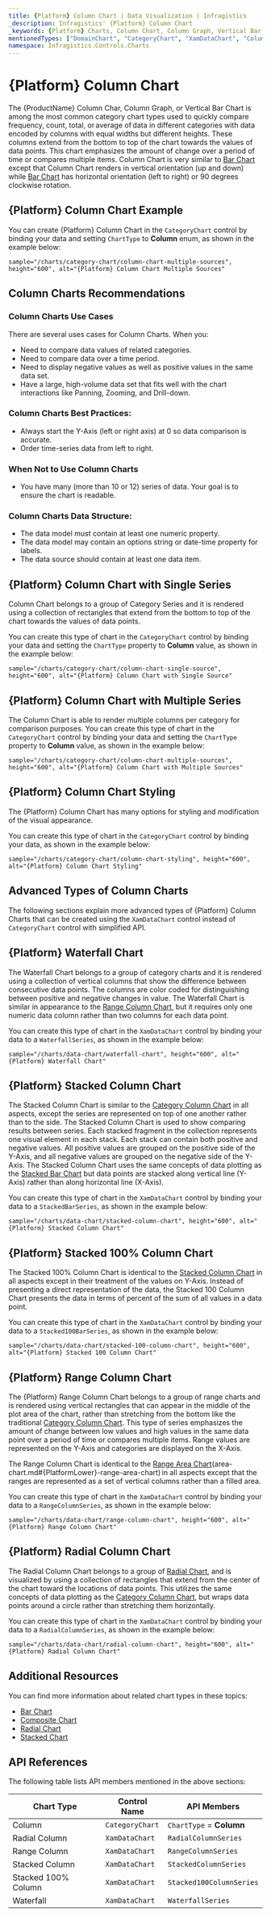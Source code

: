 ```yaml
---
title: {Platform} Column Chart | Data Visualization | Infragistics
_description: Infragistics' {Platform} Column Chart
_keywords: {Platform} Charts, Column Chart, Column Graph, Vertical Bar Chart, Infragistics
mentionedTypes: ["DomainChart", "CategoryChart", "XamDataChart", "ColumnSeries", "WaterfallSeries", "StackedColumnSeries", "Stacked100ColumnSeries", "RangeColumnSeries", "RadialColumnSeries", "CategoryChartType", 'Series']
namespace: Infragistics.Controls.Charts
---
```

# {Platform} Column Chart

The {ProductName} Column Char, Column Graph, or Vertical Bar Chart is among the most common category chart types used to quickly compare frequency, count, total, or average of data in different categories with data encoded by columns with equal widths but different heights. These columns extend from the bottom to top of the chart towards the values of data points. This chart emphasizes the amount of change over a period of time or compares multiple items. Column Chart is very similar to [Bar Chart](bar-chart.md) except that Column Chart renders in vertical orientation (up and down) while [Bar Chart](bar-chart.md) has horizontal orientation (left to right) or 90 degrees clockwise rotation.

## {Platform} Column Chart Example

You can create {Platform} Column Chart in the `CategoryChart` control by binding your data and setting `ChartType` to **Column** enum, as shown in the example below:

`sample="/charts/category-chart/column-chart-multiple-sources", height="600", alt="{Platform} Column Chart Multiple Sources"`



<div class="divider--half"></div>

## Column Charts Recommendations

### Column Charts Use Cases

There are several uses cases for Column Charts. When you:

- Need to compare data values of related categories.
- Need to compare data over a time period.
- Need to display negative values as well as positive values in the same data set.
- Have a large, high-volume data set that fits well with the chart interactions like Panning, Zooming, and Drill-down.

### Column Charts Best Practices:

- Always start the Y-Axis (left or right axis) at 0 so data comparison is accurate.
- Order time-series data from left to right.

### When Not to Use Column Charts

- You have many (more than 10 or 12) series of data. Your goal is to ensure the chart is readable.

### Column Charts Data Structure:

- The data model must contain at least one numeric property.
- The data model may contain an options string or date-time property for labels.
- The data source should contain at least one data item.

## {Platform} Column Chart with Single Series

Column Chart belongs to a group of Category Series and it is rendered using a collection of rectangles that extend from the bottom to top of the chart towards the values of data points.

You can create this type of chart in the `CategoryChart` control by binding your data and setting the `ChartType` property to **Column** value, as shown in the example below:

`sample="/charts/category-chart/column-chart-single-source", height="600", alt="{Platform} Column Chart with Single Source"`



<div class="divider--half"></div>

## {Platform} Column Chart with Multiple Series

The Column Chart is able to render multiple columns per category for comparison purposes. You can create this type of chart in the `CategoryChart` control by binding your data and setting the `ChartType` property to **Column** value, as shown in the example below:

`sample="/charts/category-chart/column-chart-multiple-sources", height="600", alt="{Platform} Column Chart with Multiple Sources"`



<div class="divider--half"></div>


## {Platform} Column Chart Styling

The {Platform} Column Chart has many options for styling and modification of the visual appearance.

You can create this type of chart in the `CategoryChart` control by binding your data, as shown in the example below:

`sample="/charts/category-chart/column-chart-styling", height="600", alt="{Platform} Column Chart Styling"`



<div class="divider--half"></div>

## Advanced Types of Column Charts

The following sections explain more advanced types of {Platform} Column Charts that can be created using the `XamDataChart` control instead of `CategoryChart` control with simplified API.


## {Platform} Waterfall Chart

The Waterfall Chart belongs to a group of category charts and it is rendered using a collection of vertical columns that show the difference between consecutive data points. The columns are color coded for distinguishing between positive and negative changes in value. The Waterfall Chart is similar in appearance to the [Range Column Chart](column-chart.md#{PlatformLower}-range-column-chart), but it requires only one numeric data column rather than two columns for each data point.

You can create this type of chart in the `XamDataChart` control by binding your data to a `WaterfallSeries`, as shown in the example below:

`sample="/charts/data-chart/waterfall-chart", height="600", alt="{Platform} Waterfall Chart"`



<div class="divider--half"></div>

## {Platform} Stacked Column Chart

The Stacked Column Chart is similar to the [Category Column Chart](column-chart.md#{PlatformLower}-column-chart-example) in all aspects, except the series are represented on top of one another rather than to the side. The Stacked Column Chart is used to show comparing results between series. Each stacked fragment in the collection represents one visual element in each stack. Each stack can contain both positive and negative values. All positive values are grouped on the positive side of the Y-Axis, and all negative values are grouped on the negative side of the Y-Axis. The Stacked Column Chart uses the same concepts of data plotting as the [Stacked Bar Chart](stacked-chart.md#{PlatformLower}-stacked-bar-chart) but data points are stacked along vertical line (Y-Axis) rather than along horizontal line (X-Axis).

You can create this type of chart in the `XamDataChart` control by binding your data to a `StackedBarSeries`, as shown in the example below:

`sample="/charts/data-chart/stacked-column-chart", height="600", alt="{Platform} Stacked Column Chart"`



<div class="divider--half"></div>

## {Platform} Stacked 100% Column Chart

The Stacked 100% Column Chart is identical to the [Stacked Column Chart](stacked-chart.md#{PlatformLower}-stacked-column-chart) in all aspects except in their treatment of the values on Y-Axis. Instead of presenting a direct representation of the data, the Stacked 100 Column Chart presents the data in terms of percent of the sum of all values in a data point.

You can create this type of chart in the `XamDataChart` control by binding your data to a `Stacked100BarSeries`, as shown in the example below:

`sample="/charts/data-chart/stacked-100-column-chart", height="600", alt="{Platform} Stacked 100 Column Chart"`



<div class="divider--half"></div>

## {Platform} Range Column Chart

The {Platform} Range Column Chart belongs to a group of range charts and is rendered using vertical rectangles that can appear in the middle of the plot area of the chart, rather than stretching from the bottom like the traditional [Category Column Chart](column-chart.md#{PlatformLower}-column-chart-example). This type of series emphasizes the amount of change between low values and high values in the same data point over a period of time or compares multiple items. Range values are represented on the Y-Axis and categories are displayed on the X-Axis.

The Range Column Chart is identical to the [Range Area Chart](area-chart.md)(area-chart.md#{PlatformLower}-range-area-chart) in all aspects except that the ranges are represented as a set of vertical columns rather than a filled area.

You can create this type of chart in the `XamDataChart` control by binding your data to a `RangeColumnSeries`, as shown in the example below:

`sample="/charts/data-chart/range-column-chart", height="600", alt="{Platform} Range Column Chart"`



<div class="divider--half"></div>

## {Platform} Radial Column Chart

The Radial Column Chart belongs to a group of [Radial Chart](radial-chart.md), and is visualized by using a collection of rectangles that extend from the center of the chart toward the locations of data points. This utilizes the same concepts of data plotting as the [Category Column Chart](column-chart.md#{PlatformLower}-column-chart-example), but wraps data points around a circle rather than stretching them horizontally.

You can create this type of chart in the `XamDataChart` control by binding your data to a `RadialColumnSeries`, as shown in the example below:

`sample="/charts/data-chart/radial-column-chart", height="600", alt="{Platform} Radial Column Chart"`



<div class="divider--half"></div>

## Additional Resources

You can find more information about related chart types in these topics:

- [Bar Chart](bar-chart.md)
- [Composite Chart](Composite-chart.md)
- [Radial Chart](radial-chart.md)
- [Stacked Chart](stacked-chart.md)

## API References

The following table lists API members mentioned in the above sections:

| Chart Type          | Control Name       | API Members  |
| --------------------|--------------------|------------------------  |
| Column              | `CategoryChart`    | `ChartType` = **Column** |
| Radial Column       | `XamDataChart`     | `RadialColumnSeries` |
| Range Column        | `XamDataChart`     | `RangeColumnSeries` |
| Stacked Column      | `XamDataChart`     | `StackedColumnSeries` |
| Stacked 100% Column | `XamDataChart`     | `Stacked100ColumnSeries` |
| Waterfall           | `XamDataChart`     | `WaterfallSeries` |
